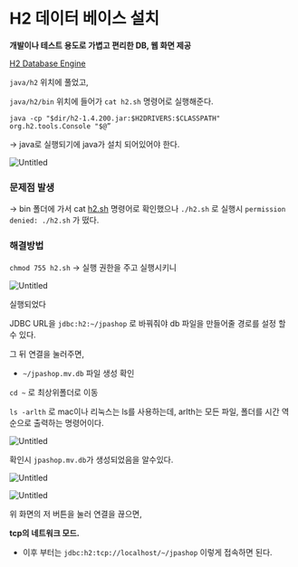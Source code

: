 # H2 데이터 베이스 설치

**개발이나 테스트 용도로 가볍고 편리한 DB, 웹 화면 제공**

[H2 Database Engine](https://www.h2database.com/html/main.html)

`java/h2` 위치에 풀었고,

`java/h2/bin` 위치에 들어가 `cat h2.sh`  명령어로 실행해준다.

`java -cp "$dir/h2-1.4.200.jar:$H2DRIVERS:$CLASSPATH" org.h2.tools.Console "$@”` 

→ java로 실행되기에 java가 설치 되어있어야 한다. 

![Untitled](H2%20%E1%84%83%E1%85%A6%E1%84%8B%E1%85%B5%E1%84%90%E1%85%A5%20%E1%84%87%E1%85%A6%E1%84%8B%E1%85%B5%E1%84%89%E1%85%B3%20%E1%84%89%E1%85%A5%E1%86%AF%E1%84%8E%E1%85%B5%20e1c760d559b1435585d3d8803f0b84db/Untitled.png)

### 문제점 발생

→ bin 폴더에 가서 cat [h2.sh](http://h2.sh) 명령어로 확인했으나 
`./h2.sh` 로 실행시 `permission denied: ./h2.sh` 가 떴다.

### 해결방법

`chmod 755 h2.sh` → 실행 권한을 주고 실행시키니 

![Untitled](H2%20%E1%84%83%E1%85%A6%E1%84%8B%E1%85%B5%E1%84%90%E1%85%A5%20%E1%84%87%E1%85%A6%E1%84%8B%E1%85%B5%E1%84%89%E1%85%B3%20%E1%84%89%E1%85%A5%E1%86%AF%E1%84%8E%E1%85%B5%20e1c760d559b1435585d3d8803f0b84db/Untitled%201.png)

실행되었다

JDBC URL을 `jdbc:h2:~/jpashop`  로 바꿔줘야 db 파일을 만들어줄 경로를 설정 할 수 있다.

그 뒤 연결을 눌러주면, 

- `~/jpashop.mv.db` 파일 생성 확인

`cd ~` 로 최상위폴더로 이동 

`ls -arlth` 로  mac이나 리눅스는 ls를 사용하는데, arlth는 모든 파일, 폴더를 시간 역순으로 출력하는 명령어이다.

![Untitled](H2%20%E1%84%83%E1%85%A6%E1%84%8B%E1%85%B5%E1%84%90%E1%85%A5%20%E1%84%87%E1%85%A6%E1%84%8B%E1%85%B5%E1%84%89%E1%85%B3%20%E1%84%89%E1%85%A5%E1%86%AF%E1%84%8E%E1%85%B5%20e1c760d559b1435585d3d8803f0b84db/Untitled%202.png)

확인시 `jpashop.mv.db`가 생성되었음을 알수있다.

![Untitled](H2%20%E1%84%83%E1%85%A6%E1%84%8B%E1%85%B5%E1%84%90%E1%85%A5%20%E1%84%87%E1%85%A6%E1%84%8B%E1%85%B5%E1%84%89%E1%85%B3%20%E1%84%89%E1%85%A5%E1%86%AF%E1%84%8E%E1%85%B5%20e1c760d559b1435585d3d8803f0b84db/Untitled%203.png)

![Untitled](H2%20%E1%84%83%E1%85%A6%E1%84%8B%E1%85%B5%E1%84%90%E1%85%A5%20%E1%84%87%E1%85%A6%E1%84%8B%E1%85%B5%E1%84%89%E1%85%B3%20%E1%84%89%E1%85%A5%E1%86%AF%E1%84%8E%E1%85%B5%20e1c760d559b1435585d3d8803f0b84db/Untitled%204.png)

위 화면의 저 버튼을 눌러 연결을 끊으면,

**tcp의 네트워크 모드.**

- 이후 부터는 `jdbc:h2:tcp://localhost/~/jpashop` 이렇게 접속하면 된다.